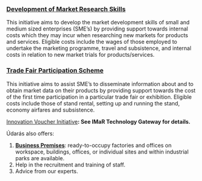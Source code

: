 ### [Development of Market Research Skills](http://www.udaras.ie/en/forbairt-fiontraiochta/cunamh-airgid/deontas-dforbairt-scileanna-margaiochta)

This initiative aims to develop the market development skills of small and medium sized enterprises \(SME’s\) by providing support towards internal costs which they may incur when researching new markets for products and services. Eligible costs include the wages of those employed to undertake the marketing programme, travel and subsistence, and internal costs in relation to new market trials for products\/services.

### [Trade Fair Participation Scheme](http://www.udaras.ie/en/forbairt-fiontraiochta/cunamh-airgid/deontas-don-rannphairtiocht-in-aontai-tradala)

This initiative aims to assist SME’s to disseminate information about and to obtain market data on their products by providing support towards the cost of the first time participation in a particular trade fair or exhibition. Eligible costs include those of stand rental, setting up and running the stand, economy airfares and subsistence.

[Innovation Voucher Initiative](http://www.udaras.ie/en/forbairt-fiontraiochta/cunamh-airgid/dearbhain-nualaiochta)**: See IMaR Technology Gateway for details.**

Údarás also offers:

1. [**Business Premises**](http://www.udaras.ie/en/forbairt-fiontraiochta/suimh-le-haghaidh-gnolachtai): ready-to-occupy factories and offices on workspace, buildings, offices, or individual sites and within industrial parks are available.
2. Help in the recruitment and training of staff.
3. Advice from our experts.





